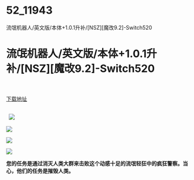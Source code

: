# 52_11943
流氓机器人/英文版/本体+1.0.1升补/[NSZ][魔改9.2]-Switch520
# 流氓机器人/英文版/本体+1.0.1升补/[NSZ][魔改9.2]-Switch520
 <br/></br>
[下载地址](https://www.switch520.cc/article/11943 "下载地址")
<br/></br>

<p><strong>&nbsp; <img src="https://www.switch520.cc/muke_img/upload_art_editor_20210323-1_c8fa411f6f05873039ab7e39a5ef89ea.jpg"> </strong></p>
<p><img src="https://www.switch520.cc/muke_img/upload_art_editor_20210323-1_0d72799c460e4703affadf9b36aab980.jpg"></p>
<p><img src="https://www.switch520.cc/muke_img/upload_art_editor_20210323-1_090f075d4e19ccd824e131ff6b6653f1.jpg"></p>
<p><img src="https://www.switch520.cc/muke_img/upload_art_editor_20210323-1_e3d1e9efbba2f6a209189cc43e4a10bb.jpg"></p>
<p><strong>您的任务是通过消灭人类大群来击败这个动感十足的流氓轻狂中的疯狂警察。当心，他们的任务是摧毁人类。&nbsp;</strong></p>
<p>&nbsp;</p>
